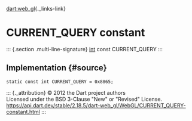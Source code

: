 [dart:web\_gl](../../dart-web_gl/dart-web_gl-library){._links-link}

CURRENT\_QUERY constant
=======================

::: {.section .multi-line-signature}
[int](../../dart-core/int-class) const CURRENT\_QUERY
:::

Implementation {#source}
--------------

``` {.language-dart data-language="dart"}
static const int CURRENT_QUERY = 0x8865;
```

::: {._attribution}
© 2012 the Dart project authors\
Licensed under the BSD 3-Clause \"New\" or \"Revised\" License.\
<https://api.dart.dev/stable/2.18.5/dart-web_gl/WebGL/CURRENT_QUERY-constant.html>
:::
